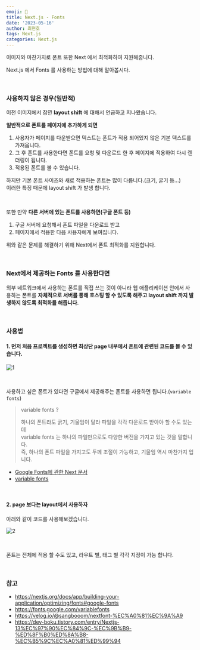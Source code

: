 ```yaml
---
emoji: 📖
title: Next.js - Fonts
date: '2023-05-16'
author: 최현호
tags: Next.js
categories: Next.js
---
```


이미지와 마찬가지로 폰트 또한 Next 에서 최적화하여 지원해줍니다.

Next.js 에서 Fonts 를 사용하는 방법에 대해 알아봅시다.

<br>

### 사용하지 않은 경우(일반적)

이전 이미지에서 잠깐 **layout shift** 에 대해서 언급하고 지나왔습니다.

**일반적으로 폰트를 페이지에 추가하게 되면**

1. 사용자가 페이지를 다운받으면 텍스트는 폰트가 적용 되어있지 않은 기본 텍스트를 가져옵니다.
2. 그 후 폰트를 사용한다면 폰트를 요청 및 다운로드 한 후 페이지에 적용하여 다시 렌더링이 됩니다.
3. 적용된 폰트를 볼 수 있습니다.

하지만 기본 폰트 사이즈와 새로 적용하는 폰트는 많이 다릅니다.(크기, 굴기 등...) <br>
이러한 특징 때문에 layout shift 가 발생 합니다.

<br>

또한 만약 **다른 서버에 있는 폰트를 사용하면(구글 폰트 등)**

1. 구글 서버에 요청해서 폰트 파일을 다운로드 받고
2. 페이지에서 적용한 다음 사용자에게 보여집니다.

위와 같은 문제를 해결하기 위해 Next에서 폰트 최적화를 지원합니다.

<br>

### Next에서 제공하는 Fonts 를 사용한다면

외부 네트워크에서 사용하는 폰트를 직접 쓰는 것이 아니라 웹 애플리케이션 안에서 사용하는 폰트를
**자체적으로 서버를 통해 호스팅 할 수 있도록 해주고 layout shift 까지 발생하지 않도록 최적화를 해줍니다.**

<br>

### 사용법

#### 1. 먼저 처음 프로젝트를 생성하면 최상단 page 내부에서 폰트에 관련된 코드를 볼 수 있습니다.

![1](https://github.com/Choi-HyunHo/hyunho-gatsby-blog/assets/87301268/aff1d2a7-acfa-42b1-8933-41da250d2590)

<br>

사용하고 싶은 폰트가 있다면 구글에서 제공해주는 폰트를 사용하면 됩니다.(`variable fonts`)

> variable fonts ? <br>
>
> 하나의 폰트라도 굵기, 기울임이 달라 파일을 각각 다운로드 받아야 할 수도 있는데 <br>
> variable fonts 는 하나의 파일만으로도 다양한 버전을 가지고 있는 것을 말합니다. <br>
> 즉, 하나의 폰트 파일을 가지고도 두께 조절이 가능하고, 기울임 역시 마찬가지 입니다.

- [Google Fonts에 관한 Next 문서](https://nextjs.org/docs/app/building-your-application/optimizing/fonts#google-fonts)
- [variable fonts](https://fonts.google.com/variablefonts)

<br>

#### 2. page 보다는 layout에서 사용하자

아래와 같이 코드를 사용해보겠습니다.

![2](https://github.com/Choi-HyunHo/hyunho-gatsby-blog/assets/87301268/40713dda-02ac-4aeb-9a8b-061e5fa2bc40)

<br>

폰트는 전체에 적용 할 수도 있고, 라우트 별, 태그 별 각각 지정이 가능 합니다.

<br>

### 참고

- https://nextjs.org/docs/app/building-your-application/optimizing/fonts#google-fonts
- https://fonts.google.com/variablefonts
- https://velog.io/@sangbooom/nextfont-%EC%A0%81%EC%9A%A9
- https://dev-boku.tistory.com/entry/Nextjs-13%EC%97%90%EC%84%9C-%EC%9B%B9-%ED%8F%B0%ED%8A%B8-%EC%B5%9C%EC%A0%81%ED%99%94

<br>

```toc

```
